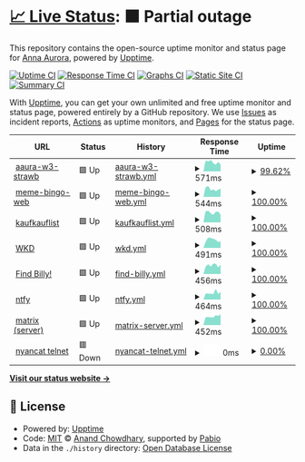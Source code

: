 # [📈 Live Status](https://status.annaaurora.eu): <!--live status--> **🟧 Partial outage**

This repository contains the open-source uptime monitor and status page for [Anna Aurora](https://annaaurora.eu/), powered by [Upptime](https://github.com/upptime/upptime).

[![Uptime CI](https://github.com/auroraanna/upptime/workflows/Uptime%20CI/badge.svg)](https://github.com/auroraanna/upptime/actions?query=workflow%3A%22Uptime+CI%22)
[![Response Time CI](https://github.com/auroraanna/upptime/workflows/Response%20Time%20CI/badge.svg)](https://github.com/auroraanna/upptime/actions?query=workflow%3A%22Response+Time+CI%22)
[![Graphs CI](https://github.com/auroraanna/upptime/workflows/Graphs%20CI/badge.svg)](https://github.com/auroraanna/upptime/actions?query=workflow%3A%22Graphs+CI%22)
[![Static Site CI](https://github.com/auroraanna/upptime/workflows/Static%20Site%20CI/badge.svg)](https://github.com/auroraanna/upptime/actions?query=workflow%3A%22Static+Site+CI%22)
[![Summary CI](https://github.com/auroraanna/upptime/workflows/Summary%20CI/badge.svg)](https://github.com/auroraanna/upptime/actions?query=workflow%3A%22Summary+CI%22)

With [Upptime](https://upptime.js.org), you can get your own unlimited and free uptime monitor and status page, powered entirely by a GitHub repository. We use [Issues](https://github.com/auroraanna/upptime/issues) as incident reports, [Actions](https://github.com/auroraanna/upptime/actions) as uptime monitors, and [Pages](https://status.annaaurora.eu) for the status page.

<!--start: status pages-->
<!-- This summary is generated by Upptime (https://github.com/upptime/upptime) -->
<!-- Do not edit this manually, your changes will be overwritten -->
<!-- prettier-ignore -->
| URL | Status | History | Response Time | Uptime |
| --- | ------ | ------- | ------------- | ------ |
| <img alt="" src="https://icons.duckduckgo.com/ip3/annaaurora.eu.ico" height="13"> [aaura-w3-strawb](https://annaaurora.eu) | 🟩 Up | [aaura-w3-strawb.yml](https://github.com/auroraanna/upptime/commits/HEAD/history/aaura-w3-strawb.yml) | <details><summary><img alt="Response time graph" src="./graphs/aaura-w3-strawb/response-time-week.png" height="20"> 571ms</summary><br><a href="https://status.annaaurora.eu/history/aaura-w3-strawb"><img alt="Response time 589" src="https://img.shields.io/endpoint?url=https%3A%2F%2Fraw.githubusercontent.com%2Fauroraanna%2Fupptime%2FHEAD%2Fapi%2Faaura-w3-strawb%2Fresponse-time.json"></a><br><a href="https://status.annaaurora.eu/history/aaura-w3-strawb"><img alt="24-hour response time 583" src="https://img.shields.io/endpoint?url=https%3A%2F%2Fraw.githubusercontent.com%2Fauroraanna%2Fupptime%2FHEAD%2Fapi%2Faaura-w3-strawb%2Fresponse-time-day.json"></a><br><a href="https://status.annaaurora.eu/history/aaura-w3-strawb"><img alt="7-day response time 571" src="https://img.shields.io/endpoint?url=https%3A%2F%2Fraw.githubusercontent.com%2Fauroraanna%2Fupptime%2FHEAD%2Fapi%2Faaura-w3-strawb%2Fresponse-time-week.json"></a><br><a href="https://status.annaaurora.eu/history/aaura-w3-strawb"><img alt="30-day response time 564" src="https://img.shields.io/endpoint?url=https%3A%2F%2Fraw.githubusercontent.com%2Fauroraanna%2Fupptime%2FHEAD%2Fapi%2Faaura-w3-strawb%2Fresponse-time-month.json"></a><br><a href="https://status.annaaurora.eu/history/aaura-w3-strawb"><img alt="1-year response time 600" src="https://img.shields.io/endpoint?url=https%3A%2F%2Fraw.githubusercontent.com%2Fauroraanna%2Fupptime%2FHEAD%2Fapi%2Faaura-w3-strawb%2Fresponse-time-year.json"></a></details> | <details><summary><a href="https://status.annaaurora.eu/history/aaura-w3-strawb">99.62%</a></summary><a href="https://status.annaaurora.eu/history/aaura-w3-strawb"><img alt="All-time uptime 99.45%" src="https://img.shields.io/endpoint?url=https%3A%2F%2Fraw.githubusercontent.com%2Fauroraanna%2Fupptime%2FHEAD%2Fapi%2Faaura-w3-strawb%2Fuptime.json"></a><br><a href="https://status.annaaurora.eu/history/aaura-w3-strawb"><img alt="24-hour uptime 97.33%" src="https://img.shields.io/endpoint?url=https%3A%2F%2Fraw.githubusercontent.com%2Fauroraanna%2Fupptime%2FHEAD%2Fapi%2Faaura-w3-strawb%2Fuptime-day.json"></a><br><a href="https://status.annaaurora.eu/history/aaura-w3-strawb"><img alt="7-day uptime 99.62%" src="https://img.shields.io/endpoint?url=https%3A%2F%2Fraw.githubusercontent.com%2Fauroraanna%2Fupptime%2FHEAD%2Fapi%2Faaura-w3-strawb%2Fuptime-week.json"></a><br><a href="https://status.annaaurora.eu/history/aaura-w3-strawb"><img alt="30-day uptime 99.91%" src="https://img.shields.io/endpoint?url=https%3A%2F%2Fraw.githubusercontent.com%2Fauroraanna%2Fupptime%2FHEAD%2Fapi%2Faaura-w3-strawb%2Fuptime-month.json"></a><br><a href="https://status.annaaurora.eu/history/aaura-w3-strawb"><img alt="1-year uptime 99.39%" src="https://img.shields.io/endpoint?url=https%3A%2F%2Fraw.githubusercontent.com%2Fauroraanna%2Fupptime%2FHEAD%2Fapi%2Faaura-w3-strawb%2Fuptime-year.json"></a></details>
| <img alt="" src="https://icons.duckduckgo.com/ip3/bingo.annaaurora.eu.ico" height="13"> [meme-bingo-web](https://bingo.annaaurora.eu) | 🟩 Up | [meme-bingo-web.yml](https://github.com/auroraanna/upptime/commits/HEAD/history/meme-bingo-web.yml) | <details><summary><img alt="Response time graph" src="./graphs/meme-bingo-web/response-time-week.png" height="20"> 544ms</summary><br><a href="https://status.annaaurora.eu/history/meme-bingo-web"><img alt="Response time 596" src="https://img.shields.io/endpoint?url=https%3A%2F%2Fraw.githubusercontent.com%2Fauroraanna%2Fupptime%2FHEAD%2Fapi%2Fmeme-bingo-web%2Fresponse-time.json"></a><br><a href="https://status.annaaurora.eu/history/meme-bingo-web"><img alt="24-hour response time 576" src="https://img.shields.io/endpoint?url=https%3A%2F%2Fraw.githubusercontent.com%2Fauroraanna%2Fupptime%2FHEAD%2Fapi%2Fmeme-bingo-web%2Fresponse-time-day.json"></a><br><a href="https://status.annaaurora.eu/history/meme-bingo-web"><img alt="7-day response time 544" src="https://img.shields.io/endpoint?url=https%3A%2F%2Fraw.githubusercontent.com%2Fauroraanna%2Fupptime%2FHEAD%2Fapi%2Fmeme-bingo-web%2Fresponse-time-week.json"></a><br><a href="https://status.annaaurora.eu/history/meme-bingo-web"><img alt="30-day response time 552" src="https://img.shields.io/endpoint?url=https%3A%2F%2Fraw.githubusercontent.com%2Fauroraanna%2Fupptime%2FHEAD%2Fapi%2Fmeme-bingo-web%2Fresponse-time-month.json"></a><br><a href="https://status.annaaurora.eu/history/meme-bingo-web"><img alt="1-year response time 611" src="https://img.shields.io/endpoint?url=https%3A%2F%2Fraw.githubusercontent.com%2Fauroraanna%2Fupptime%2FHEAD%2Fapi%2Fmeme-bingo-web%2Fresponse-time-year.json"></a></details> | <details><summary><a href="https://status.annaaurora.eu/history/meme-bingo-web">100.00%</a></summary><a href="https://status.annaaurora.eu/history/meme-bingo-web"><img alt="All-time uptime 99.46%" src="https://img.shields.io/endpoint?url=https%3A%2F%2Fraw.githubusercontent.com%2Fauroraanna%2Fupptime%2FHEAD%2Fapi%2Fmeme-bingo-web%2Fuptime.json"></a><br><a href="https://status.annaaurora.eu/history/meme-bingo-web"><img alt="24-hour uptime 100.00%" src="https://img.shields.io/endpoint?url=https%3A%2F%2Fraw.githubusercontent.com%2Fauroraanna%2Fupptime%2FHEAD%2Fapi%2Fmeme-bingo-web%2Fuptime-day.json"></a><br><a href="https://status.annaaurora.eu/history/meme-bingo-web"><img alt="7-day uptime 100.00%" src="https://img.shields.io/endpoint?url=https%3A%2F%2Fraw.githubusercontent.com%2Fauroraanna%2Fupptime%2FHEAD%2Fapi%2Fmeme-bingo-web%2Fuptime-week.json"></a><br><a href="https://status.annaaurora.eu/history/meme-bingo-web"><img alt="30-day uptime 100.00%" src="https://img.shields.io/endpoint?url=https%3A%2F%2Fraw.githubusercontent.com%2Fauroraanna%2Fupptime%2FHEAD%2Fapi%2Fmeme-bingo-web%2Fuptime-month.json"></a><br><a href="https://status.annaaurora.eu/history/meme-bingo-web"><img alt="1-year uptime 99.38%" src="https://img.shields.io/endpoint?url=https%3A%2F%2Fraw.githubusercontent.com%2Fauroraanna%2Fupptime%2FHEAD%2Fapi%2Fmeme-bingo-web%2Fuptime-year.json"></a></details>
| <img alt="" src="https://icons.duckduckgo.com/ip3/kaufkauflist.annaaurora.eu.ico" height="13"> [kaufkauflist](https://kaufkauflist.annaaurora.eu) | 🟩 Up | [kaufkauflist.yml](https://github.com/auroraanna/upptime/commits/HEAD/history/kaufkauflist.yml) | <details><summary><img alt="Response time graph" src="./graphs/kaufkauflist/response-time-week.png" height="20"> 508ms</summary><br><a href="https://status.annaaurora.eu/history/kaufkauflist"><img alt="Response time 566" src="https://img.shields.io/endpoint?url=https%3A%2F%2Fraw.githubusercontent.com%2Fauroraanna%2Fupptime%2FHEAD%2Fapi%2Fkaufkauflist%2Fresponse-time.json"></a><br><a href="https://status.annaaurora.eu/history/kaufkauflist"><img alt="24-hour response time 390" src="https://img.shields.io/endpoint?url=https%3A%2F%2Fraw.githubusercontent.com%2Fauroraanna%2Fupptime%2FHEAD%2Fapi%2Fkaufkauflist%2Fresponse-time-day.json"></a><br><a href="https://status.annaaurora.eu/history/kaufkauflist"><img alt="7-day response time 508" src="https://img.shields.io/endpoint?url=https%3A%2F%2Fraw.githubusercontent.com%2Fauroraanna%2Fupptime%2FHEAD%2Fapi%2Fkaufkauflist%2Fresponse-time-week.json"></a><br><a href="https://status.annaaurora.eu/history/kaufkauflist"><img alt="30-day response time 528" src="https://img.shields.io/endpoint?url=https%3A%2F%2Fraw.githubusercontent.com%2Fauroraanna%2Fupptime%2FHEAD%2Fapi%2Fkaufkauflist%2Fresponse-time-month.json"></a><br><a href="https://status.annaaurora.eu/history/kaufkauflist"><img alt="1-year response time 568" src="https://img.shields.io/endpoint?url=https%3A%2F%2Fraw.githubusercontent.com%2Fauroraanna%2Fupptime%2FHEAD%2Fapi%2Fkaufkauflist%2Fresponse-time-year.json"></a></details> | <details><summary><a href="https://status.annaaurora.eu/history/kaufkauflist">100.00%</a></summary><a href="https://status.annaaurora.eu/history/kaufkauflist"><img alt="All-time uptime 99.48%" src="https://img.shields.io/endpoint?url=https%3A%2F%2Fraw.githubusercontent.com%2Fauroraanna%2Fupptime%2FHEAD%2Fapi%2Fkaufkauflist%2Fuptime.json"></a><br><a href="https://status.annaaurora.eu/history/kaufkauflist"><img alt="24-hour uptime 100.00%" src="https://img.shields.io/endpoint?url=https%3A%2F%2Fraw.githubusercontent.com%2Fauroraanna%2Fupptime%2FHEAD%2Fapi%2Fkaufkauflist%2Fuptime-day.json"></a><br><a href="https://status.annaaurora.eu/history/kaufkauflist"><img alt="7-day uptime 100.00%" src="https://img.shields.io/endpoint?url=https%3A%2F%2Fraw.githubusercontent.com%2Fauroraanna%2Fupptime%2FHEAD%2Fapi%2Fkaufkauflist%2Fuptime-week.json"></a><br><a href="https://status.annaaurora.eu/history/kaufkauflist"><img alt="30-day uptime 100.00%" src="https://img.shields.io/endpoint?url=https%3A%2F%2Fraw.githubusercontent.com%2Fauroraanna%2Fupptime%2FHEAD%2Fapi%2Fkaufkauflist%2Fuptime-month.json"></a><br><a href="https://status.annaaurora.eu/history/kaufkauflist"><img alt="1-year uptime 99.41%" src="https://img.shields.io/endpoint?url=https%3A%2F%2Fraw.githubusercontent.com%2Fauroraanna%2Fupptime%2FHEAD%2Fapi%2Fkaufkauflist%2Fuptime-year.json"></a></details>
| <img alt="" src="https://icons.duckduckgo.com/ip3/openpgpkey.annaaurora.eu.ico" height="13"> [WKD](https://openpgpkey.annaaurora.eu/.well-known/openpgpkey/annaaurora.eu/hu/fxy63pyohfbm34b533z1nk4bhfhbkpsh) | 🟩 Up | [wkd.yml](https://github.com/auroraanna/upptime/commits/HEAD/history/wkd.yml) | <details><summary><img alt="Response time graph" src="./graphs/wkd/response-time-week.png" height="20"> 491ms</summary><br><a href="https://status.annaaurora.eu/history/wkd"><img alt="Response time 541" src="https://img.shields.io/endpoint?url=https%3A%2F%2Fraw.githubusercontent.com%2Fauroraanna%2Fupptime%2FHEAD%2Fapi%2Fwkd%2Fresponse-time.json"></a><br><a href="https://status.annaaurora.eu/history/wkd"><img alt="24-hour response time 407" src="https://img.shields.io/endpoint?url=https%3A%2F%2Fraw.githubusercontent.com%2Fauroraanna%2Fupptime%2FHEAD%2Fapi%2Fwkd%2Fresponse-time-day.json"></a><br><a href="https://status.annaaurora.eu/history/wkd"><img alt="7-day response time 491" src="https://img.shields.io/endpoint?url=https%3A%2F%2Fraw.githubusercontent.com%2Fauroraanna%2Fupptime%2FHEAD%2Fapi%2Fwkd%2Fresponse-time-week.json"></a><br><a href="https://status.annaaurora.eu/history/wkd"><img alt="30-day response time 522" src="https://img.shields.io/endpoint?url=https%3A%2F%2Fraw.githubusercontent.com%2Fauroraanna%2Fupptime%2FHEAD%2Fapi%2Fwkd%2Fresponse-time-month.json"></a><br><a href="https://status.annaaurora.eu/history/wkd"><img alt="1-year response time 554" src="https://img.shields.io/endpoint?url=https%3A%2F%2Fraw.githubusercontent.com%2Fauroraanna%2Fupptime%2FHEAD%2Fapi%2Fwkd%2Fresponse-time-year.json"></a></details> | <details><summary><a href="https://status.annaaurora.eu/history/wkd">100.00%</a></summary><a href="https://status.annaaurora.eu/history/wkd"><img alt="All-time uptime 99.48%" src="https://img.shields.io/endpoint?url=https%3A%2F%2Fraw.githubusercontent.com%2Fauroraanna%2Fupptime%2FHEAD%2Fapi%2Fwkd%2Fuptime.json"></a><br><a href="https://status.annaaurora.eu/history/wkd"><img alt="24-hour uptime 100.00%" src="https://img.shields.io/endpoint?url=https%3A%2F%2Fraw.githubusercontent.com%2Fauroraanna%2Fupptime%2FHEAD%2Fapi%2Fwkd%2Fuptime-day.json"></a><br><a href="https://status.annaaurora.eu/history/wkd"><img alt="7-day uptime 100.00%" src="https://img.shields.io/endpoint?url=https%3A%2F%2Fraw.githubusercontent.com%2Fauroraanna%2Fupptime%2FHEAD%2Fapi%2Fwkd%2Fuptime-week.json"></a><br><a href="https://status.annaaurora.eu/history/wkd"><img alt="30-day uptime 100.00%" src="https://img.shields.io/endpoint?url=https%3A%2F%2Fraw.githubusercontent.com%2Fauroraanna%2Fupptime%2FHEAD%2Fapi%2Fwkd%2Fuptime-month.json"></a><br><a href="https://status.annaaurora.eu/history/wkd"><img alt="1-year uptime 99.41%" src="https://img.shields.io/endpoint?url=https%3A%2F%2Fraw.githubusercontent.com%2Fauroraanna%2Fupptime%2FHEAD%2Fapi%2Fwkd%2Fuptime-year.json"></a></details>
| <img alt="" src="https://icons.duckduckgo.com/ip3/find-billy.annaaurora.eu.ico" height="13"> [Find Billy!](https://find-billy.annaaurora.eu) | 🟩 Up | [find-billy.yml](https://github.com/auroraanna/upptime/commits/HEAD/history/find-billy.yml) | <details><summary><img alt="Response time graph" src="./graphs/find-billy/response-time-week.png" height="20"> 456ms</summary><br><a href="https://status.annaaurora.eu/history/find-billy"><img alt="Response time 525" src="https://img.shields.io/endpoint?url=https%3A%2F%2Fraw.githubusercontent.com%2Fauroraanna%2Fupptime%2FHEAD%2Fapi%2Ffind-billy%2Fresponse-time.json"></a><br><a href="https://status.annaaurora.eu/history/find-billy"><img alt="24-hour response time 490" src="https://img.shields.io/endpoint?url=https%3A%2F%2Fraw.githubusercontent.com%2Fauroraanna%2Fupptime%2FHEAD%2Fapi%2Ffind-billy%2Fresponse-time-day.json"></a><br><a href="https://status.annaaurora.eu/history/find-billy"><img alt="7-day response time 456" src="https://img.shields.io/endpoint?url=https%3A%2F%2Fraw.githubusercontent.com%2Fauroraanna%2Fupptime%2FHEAD%2Fapi%2Ffind-billy%2Fresponse-time-week.json"></a><br><a href="https://status.annaaurora.eu/history/find-billy"><img alt="30-day response time 492" src="https://img.shields.io/endpoint?url=https%3A%2F%2Fraw.githubusercontent.com%2Fauroraanna%2Fupptime%2FHEAD%2Fapi%2Ffind-billy%2Fresponse-time-month.json"></a><br><a href="https://status.annaaurora.eu/history/find-billy"><img alt="1-year response time 535" src="https://img.shields.io/endpoint?url=https%3A%2F%2Fraw.githubusercontent.com%2Fauroraanna%2Fupptime%2FHEAD%2Fapi%2Ffind-billy%2Fresponse-time-year.json"></a></details> | <details><summary><a href="https://status.annaaurora.eu/history/find-billy">100.00%</a></summary><a href="https://status.annaaurora.eu/history/find-billy"><img alt="All-time uptime 99.48%" src="https://img.shields.io/endpoint?url=https%3A%2F%2Fraw.githubusercontent.com%2Fauroraanna%2Fupptime%2FHEAD%2Fapi%2Ffind-billy%2Fuptime.json"></a><br><a href="https://status.annaaurora.eu/history/find-billy"><img alt="24-hour uptime 100.00%" src="https://img.shields.io/endpoint?url=https%3A%2F%2Fraw.githubusercontent.com%2Fauroraanna%2Fupptime%2FHEAD%2Fapi%2Ffind-billy%2Fuptime-day.json"></a><br><a href="https://status.annaaurora.eu/history/find-billy"><img alt="7-day uptime 100.00%" src="https://img.shields.io/endpoint?url=https%3A%2F%2Fraw.githubusercontent.com%2Fauroraanna%2Fupptime%2FHEAD%2Fapi%2Ffind-billy%2Fuptime-week.json"></a><br><a href="https://status.annaaurora.eu/history/find-billy"><img alt="30-day uptime 100.00%" src="https://img.shields.io/endpoint?url=https%3A%2F%2Fraw.githubusercontent.com%2Fauroraanna%2Fupptime%2FHEAD%2Fapi%2Ffind-billy%2Fuptime-month.json"></a><br><a href="https://status.annaaurora.eu/history/find-billy"><img alt="1-year uptime 99.41%" src="https://img.shields.io/endpoint?url=https%3A%2F%2Fraw.githubusercontent.com%2Fauroraanna%2Fupptime%2FHEAD%2Fapi%2Ffind-billy%2Fuptime-year.json"></a></details>
| <img alt="" src="https://icons.duckduckgo.com/ip3/ntfy.annaaurora.eu.ico" height="13"> [ntfy](https://ntfy.annaaurora.eu) | 🟩 Up | [ntfy.yml](https://github.com/auroraanna/upptime/commits/HEAD/history/ntfy.yml) | <details><summary><img alt="Response time graph" src="./graphs/ntfy/response-time-week.png" height="20"> 464ms</summary><br><a href="https://status.annaaurora.eu/history/ntfy"><img alt="Response time 556" src="https://img.shields.io/endpoint?url=https%3A%2F%2Fraw.githubusercontent.com%2Fauroraanna%2Fupptime%2FHEAD%2Fapi%2Fntfy%2Fresponse-time.json"></a><br><a href="https://status.annaaurora.eu/history/ntfy"><img alt="24-hour response time 538" src="https://img.shields.io/endpoint?url=https%3A%2F%2Fraw.githubusercontent.com%2Fauroraanna%2Fupptime%2FHEAD%2Fapi%2Fntfy%2Fresponse-time-day.json"></a><br><a href="https://status.annaaurora.eu/history/ntfy"><img alt="7-day response time 464" src="https://img.shields.io/endpoint?url=https%3A%2F%2Fraw.githubusercontent.com%2Fauroraanna%2Fupptime%2FHEAD%2Fapi%2Fntfy%2Fresponse-time-week.json"></a><br><a href="https://status.annaaurora.eu/history/ntfy"><img alt="30-day response time 482" src="https://img.shields.io/endpoint?url=https%3A%2F%2Fraw.githubusercontent.com%2Fauroraanna%2Fupptime%2FHEAD%2Fapi%2Fntfy%2Fresponse-time-month.json"></a><br><a href="https://status.annaaurora.eu/history/ntfy"><img alt="1-year response time 556" src="https://img.shields.io/endpoint?url=https%3A%2F%2Fraw.githubusercontent.com%2Fauroraanna%2Fupptime%2FHEAD%2Fapi%2Fntfy%2Fresponse-time-year.json"></a></details> | <details><summary><a href="https://status.annaaurora.eu/history/ntfy">100.00%</a></summary><a href="https://status.annaaurora.eu/history/ntfy"><img alt="All-time uptime 99.67%" src="https://img.shields.io/endpoint?url=https%3A%2F%2Fraw.githubusercontent.com%2Fauroraanna%2Fupptime%2FHEAD%2Fapi%2Fntfy%2Fuptime.json"></a><br><a href="https://status.annaaurora.eu/history/ntfy"><img alt="24-hour uptime 100.00%" src="https://img.shields.io/endpoint?url=https%3A%2F%2Fraw.githubusercontent.com%2Fauroraanna%2Fupptime%2FHEAD%2Fapi%2Fntfy%2Fuptime-day.json"></a><br><a href="https://status.annaaurora.eu/history/ntfy"><img alt="7-day uptime 100.00%" src="https://img.shields.io/endpoint?url=https%3A%2F%2Fraw.githubusercontent.com%2Fauroraanna%2Fupptime%2FHEAD%2Fapi%2Fntfy%2Fuptime-week.json"></a><br><a href="https://status.annaaurora.eu/history/ntfy"><img alt="30-day uptime 100.00%" src="https://img.shields.io/endpoint?url=https%3A%2F%2Fraw.githubusercontent.com%2Fauroraanna%2Fupptime%2FHEAD%2Fapi%2Fntfy%2Fuptime-month.json"></a><br><a href="https://status.annaaurora.eu/history/ntfy"><img alt="1-year uptime 99.67%" src="https://img.shields.io/endpoint?url=https%3A%2F%2Fraw.githubusercontent.com%2Fauroraanna%2Fupptime%2FHEAD%2Fapi%2Fntfy%2Fuptime-year.json"></a></details>
| <img alt="" src="https://icons.duckduckgo.com/ip3/matrix.annaaurora.eu.ico" height="13"> [matrix (server)](https://matrix.annaaurora.eu:443/_conduwuit/server_version) | 🟩 Up | [matrix-server.yml](https://github.com/auroraanna/upptime/commits/HEAD/history/matrix-server.yml) | <details><summary><img alt="Response time graph" src="./graphs/matrix-server/response-time-week.png" height="20"> 452ms</summary><br><a href="https://status.annaaurora.eu/history/matrix-server"><img alt="Response time 890" src="https://img.shields.io/endpoint?url=https%3A%2F%2Fraw.githubusercontent.com%2Fauroraanna%2Fupptime%2FHEAD%2Fapi%2Fmatrix-server%2Fresponse-time.json"></a><br><a href="https://status.annaaurora.eu/history/matrix-server"><img alt="24-hour response time 567" src="https://img.shields.io/endpoint?url=https%3A%2F%2Fraw.githubusercontent.com%2Fauroraanna%2Fupptime%2FHEAD%2Fapi%2Fmatrix-server%2Fresponse-time-day.json"></a><br><a href="https://status.annaaurora.eu/history/matrix-server"><img alt="7-day response time 452" src="https://img.shields.io/endpoint?url=https%3A%2F%2Fraw.githubusercontent.com%2Fauroraanna%2Fupptime%2FHEAD%2Fapi%2Fmatrix-server%2Fresponse-time-week.json"></a><br><a href="https://status.annaaurora.eu/history/matrix-server"><img alt="30-day response time 729" src="https://img.shields.io/endpoint?url=https%3A%2F%2Fraw.githubusercontent.com%2Fauroraanna%2Fupptime%2FHEAD%2Fapi%2Fmatrix-server%2Fresponse-time-month.json"></a><br><a href="https://status.annaaurora.eu/history/matrix-server"><img alt="1-year response time 890" src="https://img.shields.io/endpoint?url=https%3A%2F%2Fraw.githubusercontent.com%2Fauroraanna%2Fupptime%2FHEAD%2Fapi%2Fmatrix-server%2Fresponse-time-year.json"></a></details> | <details><summary><a href="https://status.annaaurora.eu/history/matrix-server">100.00%</a></summary><a href="https://status.annaaurora.eu/history/matrix-server"><img alt="All-time uptime 98.35%" src="https://img.shields.io/endpoint?url=https%3A%2F%2Fraw.githubusercontent.com%2Fauroraanna%2Fupptime%2FHEAD%2Fapi%2Fmatrix-server%2Fuptime.json"></a><br><a href="https://status.annaaurora.eu/history/matrix-server"><img alt="24-hour uptime 100.00%" src="https://img.shields.io/endpoint?url=https%3A%2F%2Fraw.githubusercontent.com%2Fauroraanna%2Fupptime%2FHEAD%2Fapi%2Fmatrix-server%2Fuptime-day.json"></a><br><a href="https://status.annaaurora.eu/history/matrix-server"><img alt="7-day uptime 100.00%" src="https://img.shields.io/endpoint?url=https%3A%2F%2Fraw.githubusercontent.com%2Fauroraanna%2Fupptime%2FHEAD%2Fapi%2Fmatrix-server%2Fuptime-week.json"></a><br><a href="https://status.annaaurora.eu/history/matrix-server"><img alt="30-day uptime 99.70%" src="https://img.shields.io/endpoint?url=https%3A%2F%2Fraw.githubusercontent.com%2Fauroraanna%2Fupptime%2FHEAD%2Fapi%2Fmatrix-server%2Fuptime-month.json"></a><br><a href="https://status.annaaurora.eu/history/matrix-server"><img alt="1-year uptime 98.35%" src="https://img.shields.io/endpoint?url=https%3A%2F%2Fraw.githubusercontent.com%2Fauroraanna%2Fupptime%2FHEAD%2Fapi%2Fmatrix-server%2Fuptime-year.json"></a></details>
| <img alt="" src="https://icons.duckduckgo.com/ip3/null.ico" height="13"> [nyancat telnet](annaaurora.eu) | 🟥 Down | [nyancat-telnet.yml](https://github.com/auroraanna/upptime/commits/HEAD/history/nyancat-telnet.yml) | <details><summary><img alt="Response time graph" src="./graphs/nyancat-telnet/response-time-week.png" height="20"> 0ms</summary><br><a href="https://status.annaaurora.eu/history/nyancat-telnet"><img alt="Response time 0" src="https://img.shields.io/endpoint?url=https%3A%2F%2Fraw.githubusercontent.com%2Fauroraanna%2Fupptime%2FHEAD%2Fapi%2Fnyancat-telnet%2Fresponse-time.json"></a><br><a href="https://status.annaaurora.eu/history/nyancat-telnet"><img alt="24-hour response time 0" src="https://img.shields.io/endpoint?url=https%3A%2F%2Fraw.githubusercontent.com%2Fauroraanna%2Fupptime%2FHEAD%2Fapi%2Fnyancat-telnet%2Fresponse-time-day.json"></a><br><a href="https://status.annaaurora.eu/history/nyancat-telnet"><img alt="7-day response time 0" src="https://img.shields.io/endpoint?url=https%3A%2F%2Fraw.githubusercontent.com%2Fauroraanna%2Fupptime%2FHEAD%2Fapi%2Fnyancat-telnet%2Fresponse-time-week.json"></a><br><a href="https://status.annaaurora.eu/history/nyancat-telnet"><img alt="30-day response time 0" src="https://img.shields.io/endpoint?url=https%3A%2F%2Fraw.githubusercontent.com%2Fauroraanna%2Fupptime%2FHEAD%2Fapi%2Fnyancat-telnet%2Fresponse-time-month.json"></a><br><a href="https://status.annaaurora.eu/history/nyancat-telnet"><img alt="1-year response time 0" src="https://img.shields.io/endpoint?url=https%3A%2F%2Fraw.githubusercontent.com%2Fauroraanna%2Fupptime%2FHEAD%2Fapi%2Fnyancat-telnet%2Fresponse-time-year.json"></a></details> | <details><summary><a href="https://status.annaaurora.eu/history/nyancat-telnet">0.00%</a></summary><a href="https://status.annaaurora.eu/history/nyancat-telnet"><img alt="All-time uptime 0.00%" src="https://img.shields.io/endpoint?url=https%3A%2F%2Fraw.githubusercontent.com%2Fauroraanna%2Fupptime%2FHEAD%2Fapi%2Fnyancat-telnet%2Fuptime.json"></a><br><a href="https://status.annaaurora.eu/history/nyancat-telnet"><img alt="24-hour uptime 0.00%" src="https://img.shields.io/endpoint?url=https%3A%2F%2Fraw.githubusercontent.com%2Fauroraanna%2Fupptime%2FHEAD%2Fapi%2Fnyancat-telnet%2Fuptime-day.json"></a><br><a href="https://status.annaaurora.eu/history/nyancat-telnet"><img alt="7-day uptime 0.00%" src="https://img.shields.io/endpoint?url=https%3A%2F%2Fraw.githubusercontent.com%2Fauroraanna%2Fupptime%2FHEAD%2Fapi%2Fnyancat-telnet%2Fuptime-week.json"></a><br><a href="https://status.annaaurora.eu/history/nyancat-telnet"><img alt="30-day uptime 1.38%" src="https://img.shields.io/endpoint?url=https%3A%2F%2Fraw.githubusercontent.com%2Fauroraanna%2Fupptime%2FHEAD%2Fapi%2Fnyancat-telnet%2Fuptime-month.json"></a><br><a href="https://status.annaaurora.eu/history/nyancat-telnet"><img alt="1-year uptime 0.00%" src="https://img.shields.io/endpoint?url=https%3A%2F%2Fraw.githubusercontent.com%2Fauroraanna%2Fupptime%2FHEAD%2Fapi%2Fnyancat-telnet%2Fuptime-year.json"></a></details>

<!--end: status pages-->

[**Visit our status website →**](https://status.annaaurora.eu)

## 📄 License

- Powered by: [Upptime](https://github.com/upptime/upptime)
- Code: [MIT](./LICENSE) © [Anand Chowdhary](https://anandchowdhary.com), supported by [Pabio](https://pabio.com)
- Data in the `./history` directory: [Open Database License](https://opendatacommons.org/licenses/odbl/1-0/)
